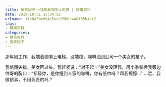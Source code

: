 ```yaml
---
title: 搞笑段子->我端着咖啡上电梯 | 糗事百科
date: 2019-10-31 15:34:52
urlname: 11e8a5bedd4c5ece35b0c4a8f65b4cc2
tags: 
- 糗事百科
categories:
- 糗事百科
- 搞笑段子
---
```

那年刚工作，我端着咖啡上电梯，没端稳，咖啡洒到公司一个美女的裙子。

我惊慌失措，美女回过头，我赶紧说：“对不起！”美女没理我，用小拳拳捶我旁边帅哥的胸口：“都怪你，是你撞到人家的咖啡，你有纸巾吗？帮我擦擦...” ...喂，我做错事，不用负责的吗？


